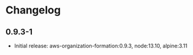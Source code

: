 # Changelog

## 0.9.3-1

- Initial release: aws-organization-formation:0.9.3, node:13.10, alpine:3.11
